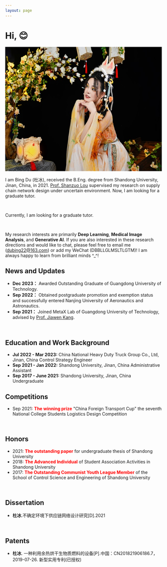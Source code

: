 ```yaml
---
layout: page
---
```



# Hi, 😊

<img src="./images/heng_xiao.jpg" class="floatpic" width="600" height="400">

<br>

I am Bing Du (杜冰), received the B.Eng. degree from Shandong University, Jinan, China, in 2021. [Prof. Shanzuo Lou]([http://faculty.nuaa.edu.cn/yang/zh_CN/index.htm](https://faculty.sdu.edu.cn/loushanzuo/zh_CN/index/523531/list/index.htm)) supervised my research on supply chain network design under uncertain environment. Now, I am looking for a graduate tutor.

<br>

Currently, I am looking for a graduate tutor. 

<br>

My research interests are primarily **Deep Learning**, **Medical Image Analysis**, and **Generative AI**. If you are also interested in these research directions and would like to chat, please feel free to email me (dubing22@163.com) or add my WeChat (DBBLLGLMSLTLGTM)! I am always happy to learn from brilliant minds ^_^!
<br>

## News and Updates

- **Dec 2023：** Awarded Outstanding Graduate of Guangdong University of Technology.
- **Sep 2022：** Obtained postgraduate promotion and exemption status and successfully entered Nanjing University of Aeronautics and Astronautics.
- **Sep 2021：** Joined MetaX Lab of Guangdong University of Technology, advised by [Prof. Jiawen Kang](https://teacher.gdut.edu.cn/kangjiawen/zh_CN/index.htm).
<br>

## Education and Work Background

- **Jul 2022 - Mar 2023:** China National Heavy Duty Truck Group Co., Ltd, Jinan, China      Control Strategy Engineer
- **Sep 2021 - Jan 2022:** Shandong University, Jinan, China      Administrative Assistant
- **Sep 2017 - June 2021:** Shandong University, Jinan, China      Undergraduate
  <br>

## Competitions

- Sep 2021: **<font color='red'>The winning prize</font>** "China Foreign Transport Cup" the seventh National College Students Logistics Design Competition  

<br>

## Honors

- 2021: **<font color='red'>The outstanding paper</font>** for undergraduate thesis of Shandong University
- 2018: **<font color='red'>The Advanced Individual</font>** of Student Association Activities in Shandong University
- 2017: **<font color='red'>The Outstanding Communist Youth League Member</font>** of the School of Control Science and Engineering of Shandong University

<br>

## Dissertation
- **杜冰**.不确定环境下供应链网络设计研究[D].2021
<br>

## Patents

- **杜冰**. 一种利用余热烘干生物质燃料的设备[P].中国：CN201821906186.7，2019-07-26. 新型实用专利(已授权)
<br>
